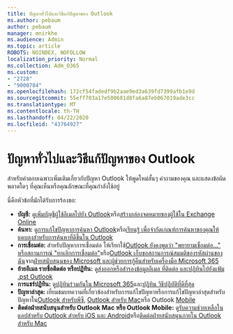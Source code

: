 ```yaml
---
title: ปัญหาทั่วไปและวิธีแก้ปัญหาของ Outlook
ms.author: pebaum
author: pebaum
manager: mnirkhe
ms.audience: Admin
ms.topic: article
ROBOTS: NOINDEX, NOFOLLOW
localization_priority: Normal
ms.collection: Adm_O365
ms.custom:
- "2728"
- "9000784"
ms.openlocfilehash: 172cf54fadedf9b2aae9ed3a639fd7399afb1e9d
ms.sourcegitcommit: 55eff703a17e500681d8fa6a87eb067019ade3cc
ms.translationtype: MT
ms.contentlocale: th-TH
ms.lasthandoff: 04/22/2020
ms.locfileid: "43764927"
---
```

# <a name="outlook-common-issues-and-resolutions"></a>ปัญหาทั่วไปและวิธีแก้ปัญหาของ Outlook

สําหรับคําตอบเฉพาะเพิ่มเติมเกี่ยวกับปัญหา Outlook ให้พูดใหม่สั้นๆ คําถามของคุณ และแสดงข้อผิดพลาดใดๆ ที่คุณเห็นหรือคุณลักษณะที่คุณกําลังใช้อยู่

นี่คือหัวข้อที่มักได้รับการร้องขอ:

- **บัญชี:** ดู[เพิ่มบัญชีผู้ใช้อีเมลไปยัง Outlook](https://support.office.com/article/6e27792a-9267-4aa4-8bb6-c84ef146101b)หรือ[สร้างกล่องจดหมายของผู้ใช้ใน Exchange Online](https://docs.microsoft.com/Exchange/recipients-in-exchange-online/create-user-mailboxes)
- **ค้นหา:** ดู[การแก้ไขปัญหาการค้นหา Outlook](https://support.office.com/article/2556b11f-f4d8-46be-b0a7-de33a3f4f066)หรือ[เรียนรู้ เพื่อจํากัดเกณฑ์การค้นหาของคุณให้แคบลงสําหรับการค้นหาที่ดีขึ้นใน Outlook](https://support.office.com/article/D824D1E9-A255-4C8A-8553-276FB895A8DA)
- **การเชื่อมต่อ:** สําหรับปัญหาการเชื่อมต่อ ให้เรียกใช้[Outlook ยังคงพูดว่า "พยายามเชื่อมต่อ..." หรือสถานการณ์ "ยกเลิกการเชื่อมต่อ"](https://aka.ms/SaRA-OutlookDisconnect)หรือ[Outlook เก็บขอสถานการณ์สมมติของรหัสผ่านของฉัน](https://aka.ms/SaRA-OutlookPwdPrompt)จาก[ฝ่ายสนับสนุนของ Microsoft และผู้ช่วยการกู้คืนสําหรับเครื่องมือ Microsoft 365](https://diagnostics.outlook.com/#/)
- **ย้ายอีเมล รายชื่อติดต่อ หรือปฏิทิน:** ดู[ส่งออกหรือสํารองข้อมูลอีเมล ที่ติดต่อ และปฏิทินไปยังแฟ้ม .pst Outlook](https://support.office.com/article/14252b52-3075-4e9b-be4e-ff9ef1068f91)
- **การแชร์ปฏิทิน:** ดู[ปฏิทินร่วมกันใน Microsoft 365](https://support.office.com/article/b576ecc3-0945-4d75-85f1-5efafb8a37b4)และ[ปฏิทิน วิธีปฏิบัติที่ดีที่สุด](https://support.office.com/article/D93F72D3-2361-4E0D-8D6A-5C4939C17F39)
- **ปัญหาล่าสุด:** เยี่ยมชมบทความที่เกี่ยวข้องสําหรับการแก้ไขปัญหาหรือการแก้ไขปัญหาล่าสุดสําหรับปัญหาใน[Outlook สําหรับพีซี](https://support.office.com/article/ecf61305-f84f-4e13-bb73-95a214ac1230), [Outlook สําหรับ Mac](https://support.office.com/article/54afa5e3-db38-422a-9d94-3b55330ded8e)หรือ Outlook [Mobile](https://support.office.com/article/a264ef01-9c88-48fb-9285-7017e4f31f02)
- **ติดต่อฝ่ายสนับสนุนสําหรับ Outlook Mac หรือ Outlook Mobile:** ดู[รับความช่วยเหลือในแอปสําหรับ Outlook สําหรับ iOS และ Android](https://support.office.com/article/218a22d1-9fa5-4889-b689-de1c63493243)หรือ[ติดต่อฝ่ายสนับสนุนภายใน Outlook สําหรับ Mac](https://support.office.com/article/d0410177-8e65-4487-93f7-206a3a3d71a8)